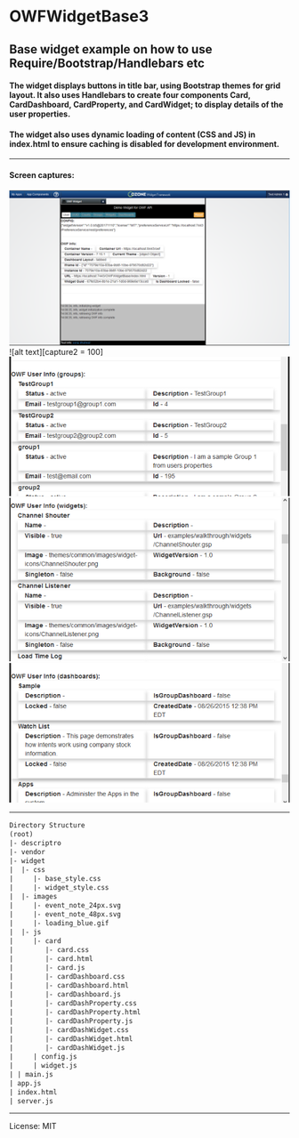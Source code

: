 # OWFWidgetBase3
## Base widget example on how to use Require/Bootstrap/Handlebars etc

#### The widget displays buttons in title bar, using Bootstrap themes for grid layout.  It also uses Handlebars to create four components Card, CardDashboard, CardProperty, and CardWidget; to display details of the user properties.

#### The widget also uses dynamic loading of content (CSS and JS) in index.html to ensure caching is disabled for development environment.
---
#### Screen captures:

![alt text][capture1]
![alt text][capture2 = 100]
![alt text][capture3]
![alt text][capture4]
![alt text][capture5]

[capture1]: https://github.com/ssdhaliwal/OWFWidgetBase3/blob/master/images/OWFWidgetBase3-1.PNG "Capture 1"
[capture2]: https://github.com/ssdhaliwal/OWFWidgetBase3/blob/master/images/OWFWidgetBase3-2.PNG "Capture 2"
[capture3]: https://github.com/ssdhaliwal/OWFWidgetBase3/blob/master/images/OWFWidgetBase3-3.PNG "Capture 3"
[capture4]: https://github.com/ssdhaliwal/OWFWidgetBase3/blob/master/images/OWFWidgetBase3-4.PNG "Capture 4"
[capture5]: https://github.com/ssdhaliwal/OWFWidgetBase3/blob/master/images/OWFWidgetBase3-5.PNG "Capture 5"

---
```
Directory Structure
(root)
|- descriptro
|- vendor
|- widget
|  |- css
|     |- base_style.css
|     |- widget_style.css
|  |- images
|     |- event_note_24px.svg
|     |- event_note_48px.svg
|     |- loading_blue.gif
|  |- js
|     |- card
|        |- card.css
|        |- card.html
|        |- card.js
|        |- cardDashboard.css
|        |- cardDashboard.html
|        |- cardDashboard.js
|        |- cardDashProperty.css
|        |- cardDashProperty.html
|        |- cardDashProperty.js
|        |- cardDashWidget.css
|        |- cardDashWidget.html
|        |- cardDashWidget.js
|     | config.js
|     | widget.js
| | main.js
| app.js
| index.html
| server.js
```
---
 License: MIT
